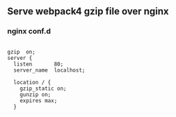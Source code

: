 ## Serve webpack4 gzip file over nginx

### nginx conf.d

```

gzip  on;
server {
  listen       80;
  server_name  localhost;
    
  location / {
    gzip_static on;
    gunzip on;
    expires max;
  }

```